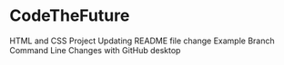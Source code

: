 # CodeTheFuture
HTML and CSS Project
Updating README file
change
Example Branch Command Line
Changes with GitHub desktop